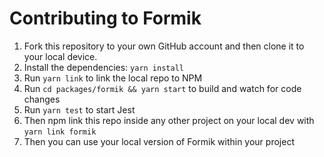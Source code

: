# Contributing to Formik

1. Fork this repository to your own GitHub account and then clone it to your local device.
2. Install the dependencies: `yarn install`
3. Run `yarn link` to link the local repo to NPM
4. Run `cd packages/formik && yarn start` to build and watch for code changes
5. Run `yarn test` to start Jest
7. Then npm link this repo inside any other project on your local dev with `yarn link formik`
8. Then you can use your local version of Formik within your project

